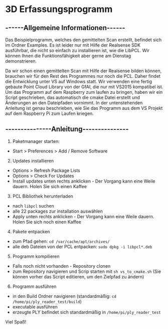 # 3D Erfassungsprogramm

## ------Allgemeine Informationen------

Das Beispielprogramm, welches den gemittelten Scan erstellt, befindet sich im Ordner Examples. Es ist leider nur mit Hilfe der Realsense SDK ausführbar, die nicht so einfach zu installieren ist, wie die LibPCL. Wir können Ihnen die Funktionsfähigkeit aber gerne am Dienstag demonstrieren.

Da wir schon einen gemittelten Scan mit Hilfe der Realsense bilden können, brauchen wir für den Rest des Programmes nur noch die PCL. Daher findet die Entwicklung unter VS auf Windows statt. Wir verwenden eine fertig gebaute Point Cloud Library von der GfAI, die nur mit VS2015 kompatibel ist. Um das Programm auf dem Raspberry zum laufen zu bringen, haben wir ein Script geschrieben, das automatisch die cmake Datei erstellt und Änderungen an den Dateipfaden vornimmt. In der untenstehenden Anleitung ist genau beschrieben, wie Sie das Programm aus dem VS Projekt auf dem Raspberry Pi zum Laufen kriegen.



## ---------------Anleitung---------------

1. Paketmanager starten:
- Start > Preferences > Add / Remove Software

2. Updates installieren
- Options > Refresh Package Lists
- Options > Check For Updates
- Install updates unten rechts anklicken - Der Vorgang kann eine Weile dauern. Holen Sie sich einen Kaffee

3. PCL Bibliothek herunterladen
- nach `libpcl` suchen
- alle 22 packages zur installation auswählen
- Apply unten rechts anklicken - Der Vorgang kann eine Weile dauern. Holen Sie sich noch einen Kaffee

4. Pakete entpacken
- zum Pfad gehen: `cd /var/cache/apt/archives/`
- alle deb Dateien von der PCL entpacken: `sudo dpkg -i libpcl*.deb`

5. Programm kompilieren
- Falls noch nicht vorhanden - Repository clonen
- zum Repository navigieren und Scrip starten mit `sh vs_to_cmake.sh`
  (Sie können vorher das Script editieren, um den Zielpfad zu ändern)

6. Programm ausführen
- in den Build Ordner navigieren (standardmäßig: `cd /home/pi/ply_reader_test/build`)
- executable ausführen
- erzeugte PLY befindet sich standardmäßig in `/home/pi/ply_reader_test`

Viel Spaß!
